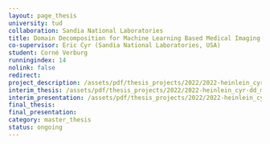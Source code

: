 ```yaml
---
layout: page_thesis
university: tud
collaboration: Sandia National Laboratories
title: Domain Decomposition for Machine Learning Based Medical Imaging
co-supervisor: Eric Cyr (Sandia National Laboratories, USA)
student: Corné Verburg
runningindex: 14
nolink: false
redirect:
project_description: /assets/pdf/thesis_projects/2022/2022-heinlein_cyr-dd_ml/project_description.pdf
interim_thesis: /assets/pdf/thesis_projects/2022/2022-heinlein_cyr-dd_ml/interim_thesis.pdf
interim_presentation: /assets/pdf/thesis_projects/2022/2022-heinlein_cyr-dd_ml/interim_presentation.pdf
final_thesis:
final_presentation:
category: master_thesis
status: ongoing
---
```

